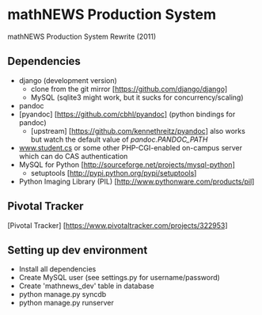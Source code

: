 mathNEWS Production System
==========================

mathNEWS Production System Rewrite (2011)

Dependencies
------------
- django (development version)
    - clone from the git mirror [https://github.com/django/django]
    - MySQL (sqlite3 might work, but it sucks for concurrency/scaling)
- pandoc
- [pyandoc] [https://github.com/cbhl/pyandoc] (python bindings for pandoc)
    - [upstream] [https://github.com/kennethreitz/pyandoc] also works but watch the default value of *pandoc.PANDOC_PATH*
- www.student.cs or some other PHP-CGI-enabled on-campus server which can do CAS authentication
- MySQL for Python [http://sourceforge.net/projects/mysql-python]
    - setuptools [http://pypi.python.org/pypi/setuptools]
- Python Imaging Library (PIL) [http://www.pythonware.com/products/pil]

Pivotal Tracker
---------------
[Pivotal Tracker] [https://www.pivotaltracker.com/projects/322953]

Setting up dev environment
---------------
- Install all dependencies
- Create MySQL user (see settings.py for username/password)
- Create 'mathnews_dev' table in database
- python manage.py syncdb
- python manage.py runserver
